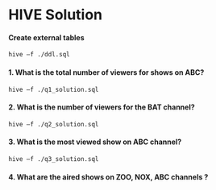 HIVE Solution
========

#### Create external tables

```
hive –f ./ddl.sql
```

#### 1. What is the total number of viewers for shows on ABC?

```
hive –f ./q1_solution.sql
```

#### 2. What is the number of viewers for the BAT channel?

```
hive –f ./q2_solution.sql
```

#### 3. What is the most viewed show on ABC channel?

```
hive –f ./q3_solution.sql
```

#### 4. What are the aired shows on ZOO, NOX, ABC channels ?




